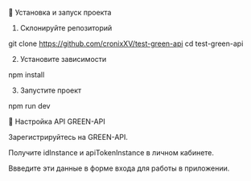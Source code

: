 🔧 Установка и запуск проекта

1. Склонируйте репозиторий

git clone https://github.com/cronixXV/test-green-api
cd test-green-api

2. Установите зависимости

npm install

3. Запустите проект

npm run dev

📝 Настройка API GREEN-API

Зарегистрируйтесь на GREEN-API.

Получите idInstance и apiTokenInstance в личном кабинете.

Ввведите эти данные в форме входа для работы в приложении.
